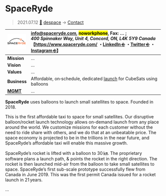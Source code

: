 # SpaceRyde
> 2021.07.12 [🚀](../index/index.md) [despace](index.md) → [Contact](contact.md)

|[![](f/con/s/spaceryde_logo1_thumb.png)](f/con/s/spaceryde_logo1.png)|<info@spaceryde.com>, <mark>noworkphone</mark>, Fax: … ;<br> *400 Spinnaker Way, Unit 4, Concord, ON, L4K 5Y9 Canada*<br> 【<https://www.spaceryde.com/> ・[LinkedIn ⎆](https://www.linkedin.com/company/spaceryde) ・[Twitter ⎆](https://twitter.com/Space_Ryde) ・[Instagram ⎆](https://www.instagram.com/spaceryde/)】|
|:--|:--|
|**Mission**|…|
|**Vision**|…|
|**Values**|…|
|**Business**|Affordable, on‑schedule, dedicated [launch](lv.md) for CubeSats using balloons|
|**[MGMT](mgmt.md)**|…|

**SpaceRyde** uses balloons to launch small satellites to space. Founded in 2018.

This is the first affordable taxi to space for small satellites. Our disruptive balloon/rocket launch technology allows on-demand launch from any place around the world. We customize missions for each customer without the need to ride share with others, and we do that at an unbeatable price. The space economy is projected to be in the trillions in the near future, and SpaceRyde’s affordable taxi will enable this massive growth.

SpaceRyde’s rocket is lifted with a balloon to 30 ㎞. The proprietary software plans a launch path, & points the rocket in the right direction. The rocket  is then launched mid-air from the balloon to take small satellites to space. SpaceRyde’s first sub-scale prototype successfully flew from Canada in June 2019. This was the first permit Canada issued for a rocket launch in 21 years.

<p style="page-break-after:always"> </p>

…
